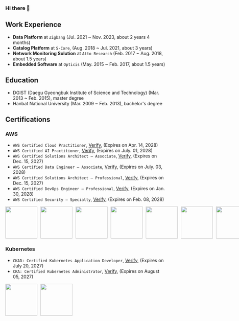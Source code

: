 ### Hi there 👋

<!--
**lucaseo90/lucaseo90** is a ✨ _special_ ✨ repository because its `README.md` (this file) appears on your GitHub profile.

Here are some ideas to get you started:

- 🔭 I’m currently working on ...
- 🌱 I’m currently learning ...
- 👯 I’m looking to collaborate on ...
- 🤔 I’m looking for help with ...
- 💬 Ask me about ...
- 📫 How to reach me: ...
- 😄 Pronouns: ...
- ⚡ Fun fact: ...
-->

## Work Experience

- **Data Platform** at `Zigbang` (Jul. 2021 ~ Nov. 2023, about 2 years 4 months) 
- **Catalog Platform** at `S-Core`, (Aug. 2018 ~ Jul. 2021, about 3 years)
- **Network Monitoring Solution** at `Atto Research` (Feb. 2017 ~ Aug. 2018, about 1.5 years)
- **Embedded Software** at `Opticis` (May. 2015 ~ Feb. 2017, about 1.5 years)

## Education

- DGIST (Daegu Gyeongbuk Institute of Science and Technology) (Mar. 2013 ~ Feb. 2015), master degree
- Hanbat National University (Mar. 2009 ~ Feb. 2013), bachelor's degree

## Certifications

### AWS

- `AWS Certified Cloud Practitioner`, [Verify](https://www.credly.com/badges/fda7ce87-d22d-4411-ae5c-f65f1e24ad0a), (Expires on Apr. 14, 2028)
- `AWS Certified AI Practitioner`, [Verify](https://www.credly.com/badges/b349b470-61a4-448b-af48-c1a71a8c126f), (Expires on July. 01, 2028)
- `AWS Certified Solutions Architect – Associate`, [Verify](https://www.credly.com/badges/b493f1db-dd3b-47b6-8fa6-76f67c425db3), (Expires on Dec. 15, 2027)
- `AWS Certified Data Engineer – Associate`, [Verify](https://www.credly.com/badges/f6b9a919-2882-4cee-9d24-c0c918cbf19b), (Expires on July. 03, 2028)
- `AWS Certified Solutions Architect – Professional`, [Verify](https://www.credly.com/badges/e800c4b8-b5f7-4a35-9373-aae58ffb2763), (Expires on Dec. 15, 2027)
- `AWS Certified DevOps Engineer – Professional`, [Verify](https://www.credly.com/badges/670eaa9e-d72e-4a2d-9560-ac671dc808b9), (Expires on Jan. 30, 2028)
- `AWS Certified Security – Specialty`, [Verify](https://www.credly.com/badges/f5c7694d-827e-4319-824b-8ec28db23460), (Expires on Feb. 08, 2028)

<div style="display: flex; align-items: center; gap: 10px;">
    <img src="https://images.credly.com/size/680x680/images/00634f82-b07f-4bbd-a6bb-53de397fc3a6/image.png" width="100" height="100" />
    <img src="https://images.credly.com/size/680x680/images/4d4693bb-530e-4bca-9327-de07f3aa2348/image.png" width="100" height="100" />
    <img src="https://images.credly.com/size/680x680/images/0e284c3f-5164-4b21-8660-0d84737941bc/image.png" width="100" height="100" />
    <img src="https://images.credly.com/size/680x680/images/e5c85d7f-4e50-431e-b5af-fa9d9b0596e7/image.png" width="100" height="100" />
    <img src="https://images.credly.com/size/680x680/images/2d84e428-9078-49b6-a804-13c15383d0de/image.png" width="100" height="100" />
    <img src="https://images.credly.com/size/680x680/images/bd31ef42-d460-493e-8503-39592aaf0458/image.png" width="100" height="100" />
    <img src="https://images.credly.com/size/680x680/images/53acdae5-d69f-4dda-b650-d02ed7a50dd7/image.png" width="100" height="100" />
</div>

### Kubernetes

- `CKAD: Certified Kubernetes Application Developer`, [Verify](https://www.credly.com/badges/b64c734d-d55f-4588-a906-247f4d838b9f), (Expires on July 20, 2027)
- `CKA: Certified Kubernetes Administrator`, [Verify](https://www.credly.com/badges/a6a76538-a452-4b98-9c6b-fce7aceb252d), (Expires on August 05, 2027)

<div style="display: flex; align-items: center; gap: 10px;">
    <img src="https://images.credly.com/size/680x680/images/cc8adc83-1dc6-4d57-8e20-22171247e052/blob" width="100" height="100" />
    <img src="https://images.credly.com/images/8b8ed108-e77d-4396-ac59-2504583b9d54/cka_from_cncfsite__281_29.png" width="100" height="100" />
</div>
